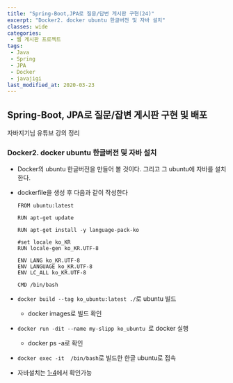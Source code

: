 ```yaml
---
title: "Spring-Boot,JPA로 질문/답변 게시판 구현(24)"
excerpt: "Docker2. docker ubuntu 한글버전 및 자바 설치"
classes: wide
categories:
 - 웹 게시판 프로젝트
tags:
 - Java
 - Spring
 - JPA
 - Docker
 - javajigi
last_modified_at: 2020-03-23
---
```




## Spring-Boot, JPA로 질문/잡변 게시판 구현 및 배포

자바지기님 유튜브 강의 정리

### Docker2. docker ubuntu 한글버전 및 자바 설치

* Docker의 ubuntu 한글버전을 만들어 볼 것이다. 그리고 그 ubuntu에 자바를 설치한다.

* dockerfile을 생성 후 다음과 같이 작성한다

  ```shell
  FROM ubuntu:latest
  
  RUN apt-get update
  
  RUN apt-get install -y language-pack-ko
  
  #set locale ko_KR
  RUN locale-gen ko_KR.UTF-8
  
  ENV LANG ko_KR.UTF-8
  ENV LANGUAGE ko_KR.UTF-8
  ENV LC_ALL ko_KR.UTF-8
  
  CMD /bin/bash
  ```

* `docker build --tag ko_ubuntu:latest ./`로 ubuntu 빌드

  * docker images로 빌드 확인

* `docker run -dit --name my-slipp ko_ubuntu `로 docker 실행

  * docker ps -a로 확인

* `docker exec -it  /bin/bash`로 빌드한 한글 ubuntu로 접속

* 자바설치는 [1-4]({{site.url}}/_post/Javajigi-SpringBoot-Jpa-Web-Board-Project/2020-02-26-spring-boot-jpa-borad-project-1-4.md)에서 확인가능

  
